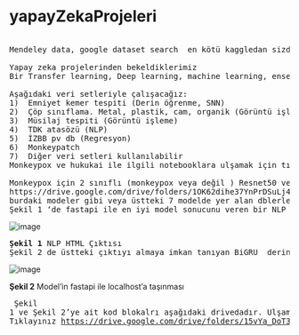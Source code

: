 # yapayZekaProjeleri
<pre> 
Mendeley data, google dataset search  en kötü kaggledan sizde arayabilir veya aşağıdaki biizm belirlediğimiz verilerle çalışabilirsiniz

Yapay zeka projelerinden bekeldiklerimiz
Bir Transfer learning, Deep learning, machine learning, ensemble learning, hatta federated learning gibi bir model edğitimi  yapmanız sornasında fastAPI, tkinter, pyqt gibi bir app çıkarmanız.

Aşağıdaki veri setleriyle çalışacağız:
1)	Emniyet kemer tespiti (Derin öğrenme, SNN)
2)	Çöp sınıflama. Metal, plastik, cam, organik (Görüntü işleme)
3)	Müsilaj tespiti (Görüntü işleme)
4)	TDK atasözü (NLP)
5)	İZBB pv db (Regresyon)
6)	Monkeypatch
7)	Diğer veri setleri kullanılabilir
Monkeypox ve hukukai ile ilgili notebooklara ulşamak için tıklayınız

Monkeypox için 2 sınıflı (monkeypox veya değil ) Resnet50 ve VGG19 Transfer öğrenme ve  CNN derin öğrenme ile   modeler aşağıdaki drive linkinde vardır.
https://drive.google.com/drive/folders/1OK62dihe37YnPrDSuLj4ARk7IFE-HO-K?usp=sharing
burdaki modeler gibi veya üstteki 7 modelde yer alan dblerle bernzer transfer learning, deep learning..gibi sınıflama, kümele gibi bir model geliştirmenizi hatta bit app yapmanızı bekliyoruz.
Şekil 1 ‘de fastapi ile en iyi model sonucunu veren bir NLP projesinin HTML çıktısı yer alamkatadır.
</pre>
 ![image](https://github.com/user-attachments/assets/5a12ea64-4124-45a1-8156-13b4bfde75e3)
<pre>
<b>Şekil 1</b> NLP HTML Çıktısı
Şekil 2 de üstteki çıktıyı almaya imkan tanıyan BiGRU  derin öğrenme ve -Bilstm derin öğrenme modellerinini hibritlenmesi ve modelin h5 formatında kaydedilmesi görülmektedir. Ayrıca ŞEkil 1’de  yer alan HTML’e veri girişi yapıldığında  app.py ile  şekil 1’deki html’in gelmesine yönelik kodalr vardır. </pre>
 ![image](https://github.com/user-attachments/assets/d01d562c-6afe-456a-bb52-7943661f1b3a)

<b>Şekil 2</b> Model’in fastapi ile localhost’a taşınması <pre>
Şekil 1 ve Şekil 2’ye ait kod blokalrı aşağıdaki drivedadır. Ulşamka için Tıklayınız
https://drive.google.com/drive/folders/15vYa_DoT3Ek009qdFQLNyAEfAZfJOLx2?usp=sharing

 </pre>
